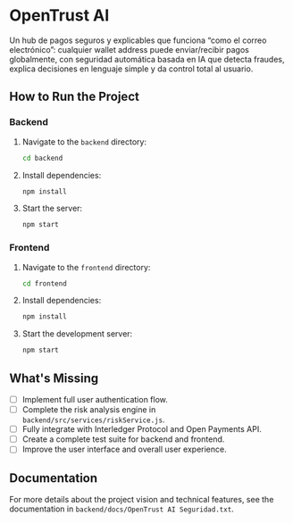 # OpenTrust AI

Un hub de pagos seguros y explicables que funciona “como el correo electrónico”: cualquier wallet address puede enviar/recibir pagos globalmente, con seguridad automática basada en IA que detecta fraudes, explica decisiones en lenguaje simple y da control total al usuario.

## How to Run the Project

### Backend

1. Navigate to the `backend` directory:

   ```bash
   cd backend
   ```

2. Install dependencies:

   ```bash
   npm install
   ```

3. Start the server:

   ```bash
   npm start
   ```

### Frontend

1. Navigate to the `frontend` directory:

   ```bash
   cd frontend
   ```

2. Install dependencies:

   ```bash
   npm install
   ```

3. Start the development server:

   ```bash
   npm start
   ```

## What's Missing

- [ ] Implement full user authentication flow.
- [ ] Complete the risk analysis engine in `backend/src/services/riskService.js`.
- [ ] Fully integrate with Interledger Protocol and Open Payments API.
- [ ] Create a complete test suite for backend and frontend.
- [ ] Improve the user interface and overall user experience.

## Documentation

For more details about the project vision and technical features, see the documentation in `backend/docs/OpenTrust AI Seguridad.txt`.
